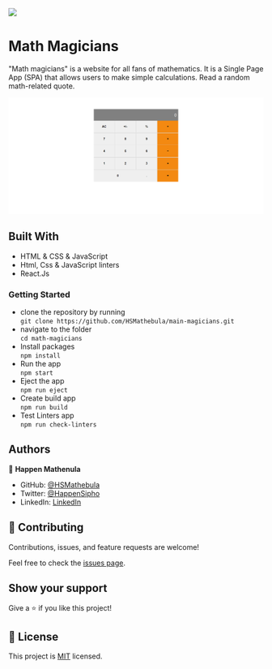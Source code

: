 ![](https://img.shields.io/badge/MathMagicians-orange)

# Math Magicians

"Math magicians" is a website for all fans of mathematics. It is a Single Page App (SPA) that allows users to make simple calculations. Read a random math-related quote.

![screenshot](./Screenshot_1.png)

## Built With
- HTML & CSS & JavaScript
- Html, Css & JavaScript linters
- React.Js

### Getting Started
- clone the repository by running\
    `git clone https://github.com/HSMathebula/main-magicians.git`
- navigate to the folder\
    `cd math-magicians`
- Install packages\
    `npm install`
- Run the app\
    `npm start`
- Eject the app\
    `npm run eject`
- Create build app\
    `npm run build`
- Test Linters app\
    `npm run check-linters`

## Authors

👤 **Happen Mathenula**

- GitHub: [@HSMathebula](https://github.com/HSMathebula)
- Twitter: [@HappenSipho](https://twitter.com/HappenSipho)
- LinkedIn: [LinkedIn](https://www.linkedin.com/in/happen-sipho-mathebula-4b0438115/)

## 🤝 Contributing

Contributions, issues, and feature requests are welcome!

Feel free to check the [issues page](https://github.com/HSMathebula/LeaderBoard/issues).

## Show your support

Give a ⭐️ if you like this project!

## 📝 License

This project is [MIT](./license.md) licensed.